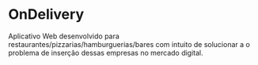 # OnDelivery
Aplicativo Web desenvolvido para restaurantes/pizzarias/hamburguerias/bares com intuito de solucionar a o problema de inserção dessas empresas no mercado digital.
